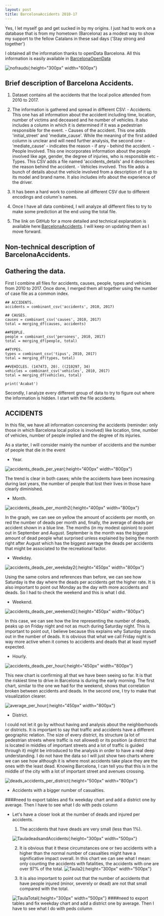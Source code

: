 ```yaml
---
layout: post
title: BarcelonaAccidents 2010-17
---
```


Yes, I let myself go and get sucked in by my origins. I just had to work on a database that is from my hometown (Barcelona) as a modest way to show my support to the fellow Catalans in these sad days ('Stay strong and together')

I obtained all the information thanks to openData Barcelona. All this information is easily available in [BarcelonaOpenData](http://opendata-ajuntament.barcelona.cat/en/)

![nofrauds](/images/BCN01.jpg){:height="300px" width="600px"}


## Brief description of Barcelona Accidents.

  1. Dataset contains all the accidents that the local police attended from 2010 to 2017.
  2. The information is gathered and spread in different CSV:
    - Accidents.
    This one has all information about the accident including time, location, number of victims and deceased and he number of vehicles. It also includes a column in which it is determined if it was a pedestrian responsible for the event.
    - Causes of the accident.
    This one adds 'initial_street' and 'mediate_cause'. While the meaning of the first added column is unclear and will need further analysis, the second one -'mediate_cause' - indicates the reason - if any - behind the accident.
    - People Involved.
    This one incorporates information about the people involved like age, gender, the degree of injuries, who is responsible etc
    - Types.
    This CSV adds a file named 'accidents_details' and it describes the reason behind the accident.
    - Vehicles involved.
    This file adds a bunch of details about the vehicle involved from a description of it up to its model and brand name. It also includes info about the experience of the driver.

  3. It has been a hard work to combine all different CSV due to different encodings and column's names.
  4. Once I have all data combined, I will analyze all different files to try to make some prediction at the end using the total file.
  5. The link on GitHub for a more detailed and technical explanation is available here:[BarcelonaAccidents](https://github.com/AlexChicote/BarcelonaAccidents). I will keep on updating them as I move forward.


## Non-technical description of BarcelonaAccidents.

## Gathering the data.

First I combine all files for accidents, causes, people, types and vehicles from 2010 to 2017. Once done, I merged them all together using the number of case file as a common index.

```
## ACCIDENTS.
accidents = combinant_csv('accidents', 2010, 2017)

## CAUSES.
causes = combinant_csv('causes', 2010, 2017)
total = merging_df(causes, accidents)

##PEOPLE.
people = combinant_csv('persones', 2010, 2017)
total = merging_df(people, total)

##TYPES.
types = combinant_csv('tipus', 2010, 2017)
total = merging_df(types, total)

##VEHICLES. (147473, 20). ((210297, 34)
vehicles = combinant_csv('vehicles', 2010, 2017)
total = merging_df(vehicles, total)

print('Acabat')
```

Secondly, I analyze every different group of data to try to figure out where the information is hidden. I start with the file accidents.

## ACCIDENTS

In this file, we have all information concerning the accidents (reminder: only those in which Barcelona local police is involved) like location, time, number of vehicles, number of people implied and the degree of its injuries.

As a starter, I will consider mainly the number of accidents and the number of people that die in the event


* Year.

![accidents_deads_per_year](/images/accidents_deads_per_year.png){:height="400px" width="800px"}

The trend is clear in both cases; while the accidents have been increasing during last years, the number of people that lost their lives in those have clearly diminished.

* Month.

![accidents_deads_per_month2](/images/accidents_deads_per_month2.png){:height="400px" width="800px"}

In the graph, we can see on yellow the amount of accidents per month, on red the number of deads per month and, finally, the average of deads per accident shown in a blue line.
The months (in my modest opinion) to point out in September and August. September is the month was the biggest amount of dead people what surprised unless explained by being the month right after August which has the biggest average the deads per accidents that might be associated to the recreational factor.

* Weekday.

![accidents_deads_per_weekday2](/images/accidents_deads_per_weekday2.png){:height="450px" width="800px"}

Using the same colors and references than before, we can see how Saturday is the day where the deads per accidents get the higher rate. It is also important to point out Monday as the day with more accidents and deads. So I had to check the weekend and this is what I did.

* Weekend.

![accidents_deads_per_weekend2](/images/accidents_deads_per_weekend2.png){:height="450px" width="800px"}

In this case, we can see how the line representing the number of deads, peaks up on Friday night and not as much during Saturday night. This is important to point out, I believe because this explains why Saturday stands out in the number of deads. It is obvious that what we call Friday night is way more active when it comes to accidents and deads that at least myself expected.

* Hourly.

![accidents_deads_per_hour](/images/accidents_deads_per_hour.png){:height="450px" width="800px"}

This new chart is confirming all that we have been seeing so far. It is that the riskiest time to drive in Barcelona is during the early morning. The first chart, similar to the one we had for the weekend, shows that correlation broken between accidents and deads. In the second one, I try to make that visualization clearer.

![average_per_hour](/images/average_per_hour.png){:height="450px" width="800px"}

* District.

I could not let it go by without having and analysis about the neighborhoods or districts. It is important to say that traffic and accidents have a different geographic relation. The size of every district, its structure (a lot of pedestrian streets where traffic is not allowed) or its position (a district that is located in middles of important streets and a lot of traffic is guided through it) might be introduced to the analysis in order to have a real deep understanding. I do not have the data so I will just show two charts where we can see how although it is where most accidents take place they are the ones with the least dead. Knowing Barcelona, I can tell you that this is in the middle of the city with a lot of important street and avenues crossing.

![deads_accidents_per_district](/images/deads_accidents_per_district.png){:height="500px" width="800px"}

* Accidents with a bigger number of casualties.

####need to export tables and fix weekday chart and add a district one by average. Then I have to see what I do with peds column


* Let's have a closer look at the number of deads and injured per accidents.

  1. The accidents that have deads are very small (less than 1%).

    ![TauladeadsandAccidents](/images/TauladeadsandAccidents.png){:height="300px" width="500px"}

  2. It is obvious that it these circumstances one or two accidents with a higher than the normal number of casualties might have a significative impact overall. In this chart we can see what I mean: only counting the accidents with fatalities, the accidents with one are over 97% of the total.
      ![Taula2](/images/Taula2.png){:height="300px" width="500px"}

  3. It is also important to point out that the number of accidents that have people injured (minor, severely or dead) are not that  small compared with the total.

    ![TaulaTotal](/images/TaulaTotal.png){:height="300px" width="500px"}
####need to export tables and fix weekday chart and add a district one by average. Then I have to see what I do with peds column
